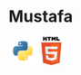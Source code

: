 # Mustafa

<p1>
    <img src="python.png" alt="Python" width="50px" height="50px"><img src="html.png" alt="HyperText Markup Language" width="50px" height="50px">
</p1>
